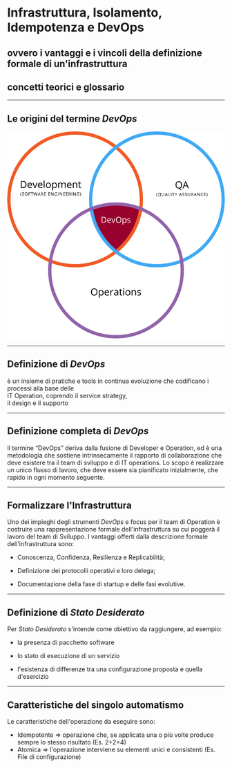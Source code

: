 # Infrastruttura, Isolamento, Idempotenza e DevOps

## ovvero i vantaggi e i vincoli della definizione formale di un'infrastruttura

## concetti teorici e glossario

---

## Le origini del termine _DevOps_

![Graphics DevOps Origin](01_Teoria/img/Devops.svg)
<!-- .element height="50%" width="50%" -->

---

## Definizione di _DevOps_

è un insieme di pratiche e tools in continua evoluzione che codificano i processi alla base delle<br>IT Operation, coprendo il service strategy,<br>il design e il supporto

---

## Definizione completa di _DevOps_

Il termine “DevOps” deriva dalla fusione di Developer e Operation, ed è una metodologia che sostiene intrinsecamente il rapporto di collaborazione che deve esistere tra il team di sviluppo e di IT operations. Lo scopo è realizzare un unico flusso di lavoro, che deve essere sia pianificato inizialmente, che rapido in ogni momento seguente.

---

## Formalizzare l'Infrastruttura

Uno dei impieghi degli strumenti _DevOps_ e focus per il team di Operation è costruire una rappresentazione formale dell'infrastruttura su cui poggerà il lavoro del team di Sviluppo. I vantaggi offerti dalla descrizione formale dell'infrastruttura sono:

* Conoscenza, Confidenza, Resilienza e Replicabilità;

* Definizione dei protocolli operativi e loro delega;

* Documentazione della fase di startup e delle fasi evolutive.

---

## Definizione di _Stato Desiderato_

Per _Stato Desiderato_ s'intende come obiettivo da raggiungere, ad esempio:

* la presenza di pacchetto software

* lo stato di esecuzione di un servizio

* l'esistenza di differenze tra una configurazione proposta e quella d'esercizio

---

## Caratteristiche del singolo automatismo

Le caratteristiche dell'operazione da eseguire sono:

* Idempotente => operazione che, se applicata una o più volte produce sempre lo stesso risultato (Es. 2+2=4)
* Atomica => l'operazione interviene su elementi unici e consistenti (Es. File di configurazione)
